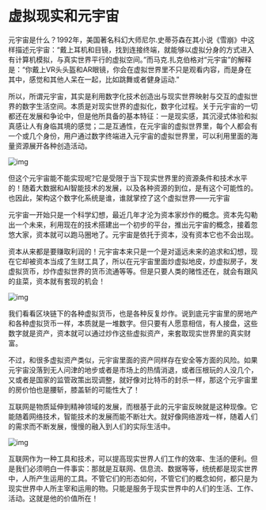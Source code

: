 # 虚拟现实和元宇宙


元宇宙是什么？1992年，美国著名科幻大师尼尔.史蒂芬森在其小说《雪崩》中这样描述元宇宙：“戴上耳机和目镜，找到连接终端，就能够以虚拟分身的方式进入有计算机模拟，与真实世界平行的虚拟空间。”而马克.扎克伯格对“元宇宙”的解释是：“你戴上VR头头盔和AR眼镜，你会在虚拟世界里不只是观看内容，而是身在其中，感觉和其他人呆在一起，比如跳舞或者健身运动.”

所以，所谓元宇宙，其实是利用数字化技术创造出与现实世界映射与交互的虚拟世界的数字生活空间。本质是对现实世界的虚拟化，数字化过程。关于元宇宙的一切都还在发展和争论中，但是他所具备的基本特征：一是现实感，其沉浸式体验和拟真感让人有身临其境的感觉；二是互通性，在元宇宙的虚拟世界里，每个人都会有一个或几个身份，用户通过数字终端进入元宇宙的虚拟世界里，可以利用里面的海量资源展开各种创造活动。

![img](https://pic3.zhimg.com/80/v2-dca4283839bb96c65ff76e45f7b4d51e_720w.jpg)

但这个元宇宙能不能实现呢?它是受限于当下现实世界里的资源条件和技术水平的！随着大数据和AI智能技术的发展，以及各种资源的到位，是有这个可能性的。也因此，架构这个数字化系统是谁，谁就掌控了这个虚拟世界——元宇宙

元宇宙一开始只是一个科学幻想，最近几年才沦为资本家炒作的概念。资本先勾勒出一个未来，利用现在的技术搭建出一个初步的平台，推出元宇宙的概念，接着忽悠大家，资本就可以跑马圈地了。元宇宙是依托于资本，没有资本它也不会出现。

资本从来都是要赚取利润的！元宇宙本来只是一个是对遥远未来的追求和幻想，现在它却被资本当成了生财工具了，所以在元宇宙里面炒虚拟地皮，炒虚拟房子，发虚拟货币，炒作虚拟世界的货币流通等等。但是只要人类的赌性还在，就会有跟风的韭菜，资本就有套现的机会！

![img](https://pic1.zhimg.com/80/v2-4307dde5668bd9c626dcc5066a7bfd50_720w.jpg)

我们看看区块链下的各种虚拟货币，也是各种反复炒作。说到底元宇宙里的房地产和各种虚拟货币一样，本质就是一堆数字。但只要有人愿意相信，有人接盘，这些数字就是资产，资本就可以通过炒作这些虚拟资产，来套取现实世界里的真实财富。

不过，和很多虚拟资产类似，元宇宙里面的资产同样存在安全等方面的风险。如果元宇宙没落到无人问津的地步或者是市场上的热情消退，或者压根玩的人没几个，又或者是国家的监管政策出现调整，就好像对比特币的封杀一样，那这个元宇宙里的房价怕也是腰斩，膝盖斩的可能性大了！

互联网是物质延伸到精神领域的发展，而根基于此的元宇宙反映就是这种现像。它能随着网络技术，智能技术的发展而能不断壮大。就好像网络游戏一样，随着人们的需求而不断发展，慢慢的融入到人们的实际生活中。

![img](https://pic1.zhimg.com/80/v2-0a1fa91941b174665e0130217b9b9934_720w.jpg)

互联网作为一种工具和技术，可以提高现实世界人们工作的效率、生活的便利。但是我们必须明白一件事实：那就是互联网、信息流、数据等等，统统都是现实世界中，人所产生运用的工具。不管它们的形态如何，不管它们的概念如何，都只是为现实世界中人所主宰和运用的物。只能是服务于现实世界中的人们的生活、工作、活动。这就是他的价值所在！
